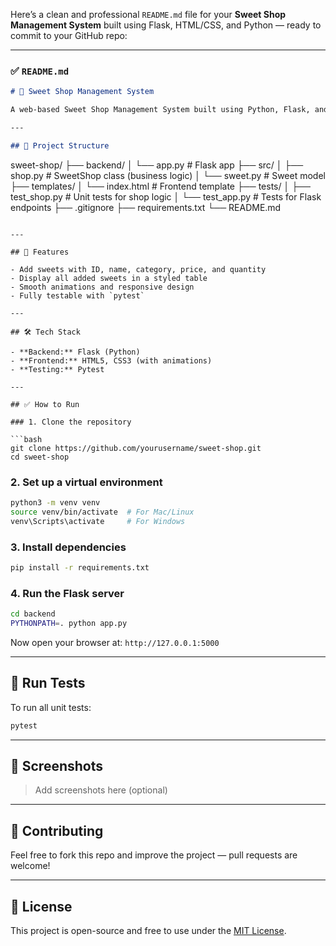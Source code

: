 Here’s a clean and professional `README.md` file for your **Sweet Shop Management System** built using Flask, HTML/CSS, and Python — ready to commit to your GitHub repo:

---

### ✅ `README.md`

```markdown
# 🍬 Sweet Shop Management System

A web-based Sweet Shop Management System built using Python, Flask, and HTML/CSS to manage sweets inventory — add, view, and organize sweets with an elegant interface and testable backend logic.

---

## 📁 Project Structure

```

sweet-shop/
├── backend/
│   └── app.py                # Flask app
├── src/
│   ├── shop.py               # SweetShop class (business logic)
│   └── sweet.py              # Sweet model
├── templates/
│   └── index.html            # Frontend template
├── tests/
│   ├── test\_shop.py          # Unit tests for shop logic
│   └── test\_app.py           # Tests for Flask endpoints
├── .gitignore
├── requirements.txt
└── README.md

````

---

## 🚀 Features

- Add sweets with ID, name, category, price, and quantity
- Display all added sweets in a styled table
- Smooth animations and responsive design
- Fully testable with `pytest`

---

## 🛠️ Tech Stack

- **Backend:** Flask (Python)
- **Frontend:** HTML5, CSS3 (with animations)
- **Testing:** Pytest

---

## ✅ How to Run

### 1. Clone the repository

```bash
git clone https://github.com/yourusername/sweet-shop.git
cd sweet-shop
````

### 2. Set up a virtual environment

```bash
python3 -m venv venv
source venv/bin/activate  # For Mac/Linux
venv\Scripts\activate     # For Windows
```

### 3. Install dependencies

```bash
pip install -r requirements.txt
```

### 4. Run the Flask server

```bash
cd backend
PYTHONPATH=. python app.py
```

Now open your browser at: `http://127.0.0.1:5000`

---

## 🧪 Run Tests

To run all unit tests:

```bash
pytest
```

---

## 📸 Screenshots

> Add screenshots here (optional)

---

## 🤝 Contributing

Feel free to fork this repo and improve the project — pull requests are welcome!

---

## 📄 License

This project is open-source and free to use under the [MIT License](LICENSE).

```
